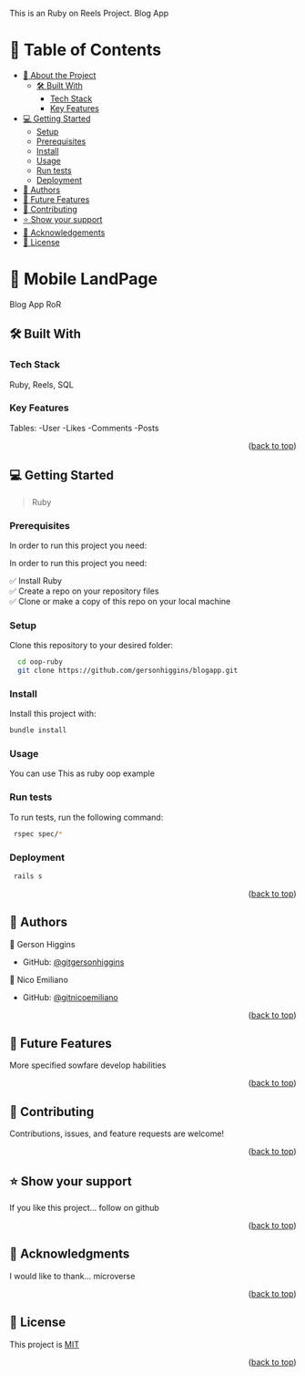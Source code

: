 <a name="readme-top"></a>

This is an Ruby on Reels Project. Blog App

# 📗 Table of Contents

- [📖 About the Project](#about-project)
  - [🛠 Built With](#built-with)
    - [Tech Stack](#tech-stack)
    - [Key Features](#key-features)
- [💻 Getting Started](#getting-started)
  - [Setup](#setup)
  - [Prerequisites](#prerequisites)
  - [Install](#install)
  - [Usage](#usage)
  - [Run tests](#run-tests)
  - [Deployment](#deployment)
- [👥 Authors](#authors)
- [🔭 Future Features](#future-features)
- [🤝 Contributing](#contributing)
- [⭐️ Show your support](#support)
- [🙏 Acknowledgements](#acknowledgements)
- [📝 License](#license)


# 📖 Mobile LandPage <a name="about-project"></a>

Blog App RoR

## 🛠 Built With <a name="built-with"></a>

### Tech Stack <a name="tech-stack"></a>

Ruby, Reels, SQL

### Key Features <a name="key-features"></a>

Tables:
 -User
 -Likes
 -Comments
 -Posts

<p align="right">(<a href="#readme-top">back to top</a>)</p>

## 💻 Getting Started <a name="getting-started"></a>

> Ruby

### Prerequisites

In order to run this project you need:

In order to run this project you need:

✅ Install Ruby <br>
✅ Create a repo on your repository files <br>
✅ Clone or make a copy of this repo on your local machine <br>

### Setup

Clone this repository to your desired folder:


```sh
  cd oop-ruby
  git clone https://github.com/gersonhiggins/blogapp.git
```

### Install

Install this project with:

```bash
bundle install
```

### Usage

You can use This as ruby oop example

### Run tests

To run tests, run the following command:

```bash
 rspec spec/*
```

### Deployment

```bash
 rails s
```

<p align="right">(<a href="#readme-top">back to top</a>)</p>


## 👥 Authors <a name="authors"></a>


👤 Gerson Higgins

- GitHub: [@gitgersonhiggins](https://github.com/gersonhiggins)

👤 Nico Emiliano

- GitHub: [@gitnicoemiliano](https://github.com/Zven94)


<p align="right">(<a href="#readme-top">back to top</a>)</p>


## 🔭 Future Features <a name="future-features"></a>

More specified sowfare develop habilities

<p align="right">(<a href="#readme-top">back to top</a>)</p>

## 🤝 Contributing <a name="contributing"></a>

Contributions, issues, and feature requests are welcome!

<p align="right">(<a href="#readme-top">back to top</a>)</p>


## ⭐️ Show your support <a name="support"></a>

If you like this project... follow on github

<p align="right">(<a href="#readme-top">back to top</a>)</p>


## 🙏 Acknowledgments <a name="acknowledgements"></a>

I would like to thank... microverse

<p align="right">(<a href="#readme-top">back to top</a>)</p>


## 📝 License <a name="license"></a>

This project is [MIT](/LICENSE)

<p align="right">(<a href="#readme-top">back to top</a>)</p>